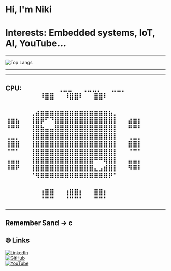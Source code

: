 # Hi, I'm Niki
# Interests: Embedded systems, IoT, AI, YouTube...
---

![Top Langs](https://github-readme-stats.vercel.app/api/top-langs/?username=ProfessionalEngineer23&layout=compact&theme=radical)

---
---
CPU:
⠀⠀⠀⠀⠀⠀⠀⢀⣀⣀⠀⠀⢀⣀⣀⡀⠀⠀⣀⣀⡀⠀⠀⠀⠀⠀⠀⠀
⠀⠀⠀⠀⠀⠀⠀⠸⣿⣿⠀⠀⠸⣿⣿⠇⠀⠀⣿⣿⠇⠀⠀⠀⠀⠀⠀⠀
⠀⠀⠀⠀⠀⠀⠀⠀⠀⠀⠀⠀⠀⠀⠀⠀⠀⠀⠀⠀⠀⠀⠀⠀⠀⠀⠀⠀
⠀⠀⠀⠀⠀⢀⣴⣶⣶⣶⣶⣶⣶⣶⣶⣶⣶⣶⣶⣶⣶⣦⡀⠀⠀⠀⠀⠀
⢰⣶⣦⠀⠀⢸⣿⡿⠋⠙⣿⣿⣿⣿⣿⣿⣿⣿⣿⣿⣿⣿⡇⠀⠀⣴⣶⡆
⠘⠛⠛⠀⠀⢸⣿⣷⣤⣤⣿⣿⣿⣿⣿⣿⣿⣿⣿⣿⣿⣿⡇⠀⠀⠛⠛⠃
⢀⣀⡀⠀⠀⢸⣿⣿⣿⣿⣿⣿⣿⣿⣿⣿⣿⣿⣿⣿⣿⣿⡇⠀⠀⢀⣀⡀
⢸⣿⣿⠀⠀⢸⣿⣿⣿⣿⣿⣿⣿⣿⣿⣿⣿⣿⣿⣿⣿⣿⡇⠀⠀⣿⣿⡇
⠈⠉⠁⠀⠀⢸⣿⣿⣿⣿⣿⣿⣿⣿⣿⣿⣿⣿⣿⣿⣿⣿⡇⠀⠀⠈⠉⠁
⢠⣤⣤⠀⠀⢸⣿⣿⣿⣿⣿⣿⣿⣿⣿⣿⣿⣿⠛⠛⢿⣿⡇⠀⠀⣤⣤⡄
⠸⠿⠟⠀⠀⢸⣿⣿⣿⣿⣿⣿⣿⣿⣿⣿⣿⣿⣄⣠⣾⣿⡇⠀⠀⠻⠿⠇
⠀⠀⠀⠀⠀⠈⠻⠿⠿⠿⠿⠿⠿⠿⠿⠿⠿⠿⠿⠿⠿⠟⠁⠀⠀⠀⠀⠀
⠀⠀⠀⠀⠀⠀⠀⠀⠀⠀⠀⠀⠀⠀⠀⠀⠀⠀⠀⠀⠀⠀⠀⠀⠀⠀⠀⠀
⠀⠀⠀⠀⠀⠀⠀⢰⣿⣿⠀⠀⢰⣿⣿⡆⠀⠀⣿⣿⡆⠀⠀⠀⠀⠀⠀⠀
⠀⠀⠀⠀⠀⠀⠀⠈⠉⠉⠀⠀⠈⠉⠉⠁⠀⠀⠉⠉⠁⠀⠀⠀⠀⠀⠀⠀
---
---
Remember Sand -> c
---

## 🌐 Links

[![LinkedIn](https://img.shields.io/badge/LinkedIn-blue?style=for-the-badge&logo=linkedin)](https://www.linkedin.com/in/niki-mardari-5909941a4)  
[![GitHub](https://img.shields.io/badge/GitHub-black?style=for-the-badge&logo=github)](https://github.com/ProfessionalEngineer23)  
[![YouTube](https://img.shields.io/badge/YouTube-red?style=for-the-badge&logo=youtube&logoColor=white)](https://www.youtube.com/@Pengui23/shorts)
